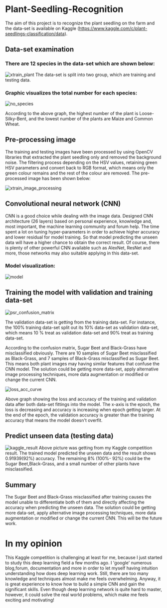 # Plant-Seedling-Recognition
The aim of this project is to recognize the plant seedling on the farm and the data-set is available on Kaggle (https://www.kaggle.com/c/plant-seedlings-classification/data).


## Data-set examination
### There are 12 species in the data-set which are shown below:
![xtrain_plant](https://user-images.githubusercontent.com/43289100/45993669-87d6f480-c0c2-11e8-86e7-cb5113af196b.png)
The data-set is split into two group, which are training and testing data.

### Graphic visualizes the total number for each species: 

![no_species](https://user-images.githubusercontent.com/43289100/45995997-20727200-c0cd-11e8-8d1b-3b3ecfbbfbab.png)

According to the above graph, the highest number of the plant is Loose-Silky-Bent, and the lowest number of the plants are Maize and Common Wheat.


## Pre-processing image
The training and testing images have been processed by using OpenCV libraries that extracted the plant seedling only and removed the background noise. The filtering process depending on the HSV values, retaining green HSV parameters and convert back to RGB format, which means only the green colour remains and the rest of the colour are removed. The pre-processed image has been shown below:

![xtrain_image_processing](https://user-images.githubusercontent.com/43289100/46004555-c6ca7180-c0e5-11e8-895d-0ab270471a8b.png)


## Convolutional neural network (CNN)
CNN is a good choice while dealing with the image data. Designed CNN architecture (26 layers) based on personal experience, knowledge and, most important, the machine learning community and forum help. The time spent a lot on tuning hyper-parameters in order to achieve higher accuracy and lower residual for model training. So that model predicting the unseen data will have a higher chance to obtain the correct result. Of course, there is plenty of other powerful CNN available such as AlexNet, ResNet and more, those networks may also suitable applying in this data-set.

### Model visualization:

![model](https://user-images.githubusercontent.com/43289100/46008456-64766e80-c0ef-11e8-9eb9-013068d8bc9f.png)


## Training the model with validation and training data-set
![psr_confusion_matrix](https://user-images.githubusercontent.com/43289100/46009006-e0bd8180-c0f0-11e8-9f7f-5c87650e1824.png)

The validation data-set is getting from the training data-set. For instance, the 100% training data-set split out its 10% data-set as validation data-set, which means 10 % treat as validation data-set and 90% treat as training data-set.

According to the confusion matrix, Sugar Beet and Black-Grass have misclassified obviously. There are 10 samples of Sugar Beet misclassified as Black-Grass, and 7 samples of Black-Grass misclassified as Sugar Beet. This means both plant images may having similar features that confuse the CNN model. The solution could be getting more data-set, apply alternative image processing techniques, more data augmentation or modified or change the current CNN.

![loss_acc_curve](https://user-images.githubusercontent.com/43289100/46009861-5fb3b980-c0f3-11e8-84a7-e96a491f37ce.png)

Above graph showing the loss and accuracy of the training and validation data after both data-set fittings into the model. The x-axis is the epoch, the loss is decreasing and accuracy is increasing when epoch getting larger. At the end of the epoch, the validation accuracy is greater than the training accuracy that means the model doesn't overfit.


## Predict unseen data (testing data)
![kaggle_result](https://user-images.githubusercontent.com/43289100/46010578-c76b0400-c0f5-11e8-8d9e-b4ea9b19d403.PNG)
Above picture was getting from my Kaggle competition result. The trained model predicted the unseen data and the result shows 0.91939(92%) accuracy. The remaining 8% (100%- 92%) could be the Sugar Beet,Black-Grass, and a small number of other plants have misclassified.


## Summary
The Sugar Beet and Black-Grass misclassified after training causes the model unable to differentiate both of them and directly affecting the accuracy when predicting the unseen data. The solution could be getting more data-set, apply alternative image processing techniques, more data augmentation or modified or change the current CNN. This will be the future work.


# In my opinion
This Kaggle competition is challenging at least for me, because I just started to study this deep learning field a few months ago. I 'google' numerous blog,forum, documentation and more in order to let myself having intuition understanding how does deep learning work. Still, there are too many knowledge and techniques almost make me feels overwhelming. Anyway, it is great experience to know how to build a simple CNN and gain the significant skills. Even though deep learning network is quite hard to master, however, it could solve the real world problems, which make me feels exciting and motivating!





